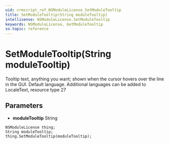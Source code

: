 ```yaml
---
uid: crmscript_ref_NSModuleLicense_SetModuleTooltip
title: SetModuleTooltip(String moduleTooltip)
intellisense: NSModuleLicense.SetModuleTooltip
keywords: NSModuleLicense, GetModuleTooltip
so.topic: reference
---
```


# SetModuleTooltip(String moduleTooltip)

Tooltip text, anything you want; shown when the cursor hovers over the line in the GUI. Default language. Additional languages can be added to LocaleText, resource type 27

## Parameters

* **moduleTooltip** String

```crmscript
NSModuleLicense thing;
String moduleTooltip;
thing.SetModuleTooltip(moduleTooltip);
```


